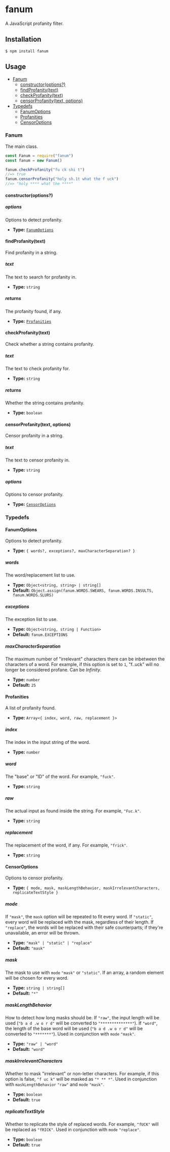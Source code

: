 # fanum

A JavaScript profanity filter.

## Installation

    $ npm install fanum

## Usage

-   [Fanum](#fanum)
    -   [constructor(options?)](#constructoroptions)
    -   [findProfanity(text)](#findprofanitytext)
    -   [checkProfanity(text)](#checkprofanitytext)
    -   [censorProfanity(text, options)](#censorprofanitytext-options)
-   [Typedefs](#typedefs)
    -   [FanumOptions](#fanumoptions)
    -   [Profanities](#profanities)
    -   [CensorOptions](#censoroptions)

### Fanum

The main class.

```js
const Fanum = require("fanum")
const fanum = new Fanum()

fanum.checkProfanity("fu ck shi t")
//=> true
fanum.censorProfanity("holy sh.1t what the f uck")
//=> "holy **** what the ****"
```

#### constructor(options?)

##### options

Options to detect profanity.

-   **Type:** [`FanumOptions`](#FanumOptions)

#### findProfanity(text)

Find profanity in a string.

##### text

The text to search for profanity in.

-   **Type:** `string`

##### returns

The profanity found, if any.

-   **Type:** [`Profanities`](#Profanities)

#### checkProfanity(text)

Check whether a string contains profanity.

##### text

The text to check profanity for.

-   **Type:** `string`

##### returns

Whether the string contains profanity.

-   **Type:** `boolean`

#### censorProfanity(text, options)

Censor profanity in a string.

##### text

The text to censor profanity in.

-   **Type:** `string`

##### options

Options to censor profanity.

-   **Type:** [`CensorOptions`](#CensorOptions)

### Typedefs

#### FanumOptions

Options to detect profanity.

-   **Type:** `{ words?, exceptions?, maxCharacterSeparation? }`

##### words

The word/replacement list to use.

-   **Type:** `Object<string, string> | string[]`
-   **Default:** `Object.assign(fanum.WORDS.SWEARS, fanum.WORDS.INSULTS, fanum.WORDS.SLURS)`

##### exceptions

The exception list to use.

-   **Type:** `Object<string, string | Function>`
-   **Default:** `fanum.EXCEPTIONS`

##### maxCharacterSeparation

The maximum number of "irrelevant" characters there can be inbetween the characters of a word. For example, if this option is set to `1`, "f..uck" will no longer be considered profane. Can be _Infinity_.

-   **Type:** `number`
-   **Default:** `25`

#### Profanities

A list of profanity found.

-   **Type:** `Array<{ index, word, raw, replacement }>`

##### index

The index in the input string of the word.

-   **Type:** `number`

##### word

The "base" or "ID" of the word. For example, `"fuck"`.

-   **Type:** `string`

##### raw

The actual input as found inside the string. For example, `"Fuc.k"`.

-   **Type:** `string`

##### replacement

The replacement of the word, if any. For example, `"frick"`.

-   **Type:** `string`

#### CensorOptions

Options to censor profanity.

-   **Type:** `{ mode, mask, maskLengthBehavior, maskIrrelevantCharacters, replicateTextStyle }`

##### mode

If `"mask"`, the `mask` option will be repeated to fit every word. If `"static"`, every word will be replaced with the mask, regardless of their length. If `"replace"`, the words will be replaced with their safe counterparts; if they're unavailable, an error will be thrown.

-   **Type:** `"mask" | "static" | "replace"`
-   **Default:** `"mask"`

##### mask

The mask to use with `mode` `"mask"` or `"static"`. If an array, a random element will be chosen for every word.

-   **Type:** `string | string[]`
-   **Default:** `"*"`

##### maskLengthBehavior

How to detect how long masks should be. If `"raw"`, the input length will be used (`"b a d .w o r d"` will be converted to `"**************"`). If `"word"`, the length of the base word will be used (`"b a d .w o r d"` will be converted to `"*******"`). Used in conjunction with `mode` `"mask"`.

-   **Type:** `"raw" | "word"`
-   **Default:** `"word"`

##### maskIrrelevantCharacters

Whether to mask "irrelevant" or non-letter characters. For example, if this option is false, `"f uc k"` will be masked as `"* ** *"`. Used in conjunction with `maskLengthBehavior` `"raw"` and `mode` `"mask"`.

-   **Type:** `boolean`
-   **Default:** `true`

##### replicateTextStyle

Whether to replicate the style of replaced words. For example, `"fUCK"` will be replaced as `"fRICK"`. Used in conjunction with `mode` `"replace"`.

-   **Type:** `boolean`
-   **Default:** `true`
